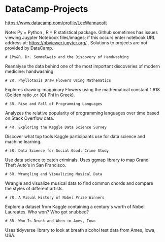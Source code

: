 # DataCamp-Projects
https://www.datacamp.com/profile/LeeWannacott

Note: Py = Python , R = R statistical package.
Github sometimes has issues viewing Juypter Notebook files/images; if this occurs enter notebook URL address at: https://nbviewer.jupyter.org/
. Solutions to projects are not provided by DataCamp.


```# 1Py&R. Dr. Semmelweis and the Discovery of Handwashing```

Reanalyse the data behind one of the most important discoveries of modern medicine: handwashing.

```# 2R. Phyllotaxis Draw Flowers Using Mathematics```

Explores drawing imagainary Flowers using the mathematical constant 1.618 (Golden ratio ,or (Φ) Phi in Greek).

```# 3R. Rise and Fall of Programming Languages```

Analyzes the relative popularity of programming languages over time based on Stack Overflow data.

```# 4R. Exploring the Kaggle Data Science Survey```

Discover what top tools Kaggle participants use for data science and machine learning.

```# 5R. Data Science for Social Good: Crime Study```

Use data science to catch criminals. Uses ggmap library to map Grand Theft Auto's in San Francisco.

```# 6R. Wrangling and Visualizing Musical Data```

Wrangle and visualize musical data to find common chords and compare the styles of different artists.

```# 7R. A Visual History of Nobel Prize Winners```

Explore a dataset from Kaggle containing a century's worth of Nobel Laureates. Who won? Who got snubbed?

```# 8R. Who Is Drunk and When in Ames, Iowa```

Uses tidyverse library to look at breath alcohol test data from Ames, Iowa, USA.
